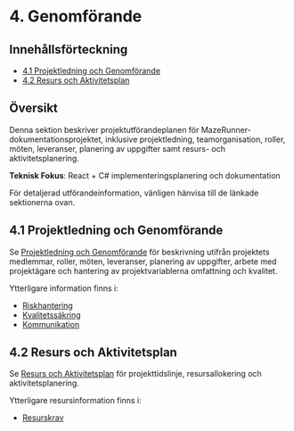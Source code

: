 # 4. Genomförande

## Innehållsförteckning
- [4.1 Projektledning och Genomförande](execution/team-structure.md)
- [4.2 Resurs och Aktivitetsplan](execution/timeline.md)

## Översikt

Denna sektion beskriver projektutförandeplanen för MazeRunner-dokumentationsprojektet, inklusive projektledning, teamorganisation, roller, möten, leveranser, planering av uppgifter samt resurs- och aktivitetsplanering.

**Teknisk Fokus**: React + C# implementeringsplanering och dokumentation

För detaljerad utförandeinformation, vänligen hänvisa till de länkade sektionerna ovan.

## 4.1 Projektledning och Genomförande

Se [Projektledning och Genomförande](execution/team-structure.md) för beskrivning utifrån projektets medlemmar, roller, möten, leveranser, planering av uppgifter, arbete med projektägare och hantering av projektvariablerna omfattning och kvalitet.

Ytterligare information finns i:
- [Riskhantering](execution/risk-management.md)
- [Kvalitetssäkring](execution/quality-assurance.md)
- [Kommunikation](execution/communication.md)

## 4.2 Resurs och Aktivitetsplan

Se [Resurs och Aktivitetsplan](execution/timeline.md) för projekttidslinje, resursallokering och aktivitetsplanering.

Ytterligare resursinformation finns i:
- [Resurskrav](execution/resources.md)